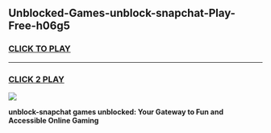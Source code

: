 
## Unblocked-Games-unblock-snapchat-Play-Free-h06g5
<h3>
<a href="https://premium76.site?title=unblock-snapchat&ref=21A">CLICK TO PLAY</a></h3>
<hr>

<h3>
<a href="https://premium76.site?title=unblock-snapchat&ref=21A">CLICK 2 PLAY</a>
  
</h3>

<a href="https://premium76.site?title=unblock-snapchat&ref=21A"><img src="https://clearcache.store/games.png"></a>


**unblock-snapchat games unblocked: Your Gateway to Fun and Accessible Online Gaming**
